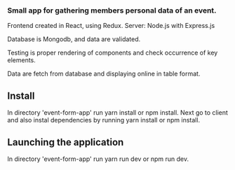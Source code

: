 ### Small app for gathering members personal data of an event.

Frontend created in React, using Redux.
Server: Node.js with Express.js

Database is Mongodb, and data are validated.

Testing is proper rendering of components and check occurrence of key elements. 

Data are fetch from database and displaying online in table format.

## Install

In directory 'event-form-app' run yarn install or npm install.
Next go to client and also instal dependencies by running yarn install or npm install.

## Launching the application

In directory 'event-form-app' run yarn run dev or npm run dev.

